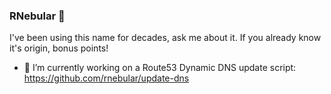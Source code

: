### RNebular 👋
I've been using this name for decades, ask me about it. If you already know it's origin, bonus points!

- 🔭 I’m currently working on a Route53 Dynamic DNS update script:
https://github.com/rnebular/update-dns


<!--
**rnebular/rnebular** is a ✨ _special_ ✨ repository because its `README.md` (this file) appears on your GitHub profile.

Here are some ideas to get you started:

- 🔭 I’m currently working on ...
- 🌱 I’m currently learning ...
- 👯 I’m looking to collaborate on ...
- 🤔 I’m looking for help with ...
- 💬 Ask me about ...
- 📫 How to reach me: ...
- 😄 Pronouns: ...
- ⚡ Fun fact: ...
-->
